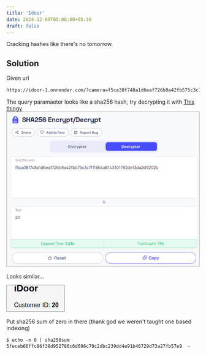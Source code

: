```yaml
---
title: 'Idoor'
date: 2024-12-09T05:08:00+05:30
draft: false
---
```


Cracking hashes like there's no tomorrow.

<!--more-->

## Solution

Given url

```bash
https://idoor-1.onrender.com/?camera=f5ca38f748a1d6eaf726b8a42fb575c3c71f1864a8143301782de13da2d9202b
```

The query paramaeter looks like a sha256 hash, try decrypting it with [This thingy](https://10015.io/tools/sha256-encrypt-decrypt)
![these ain't challenges at this point](images/idor-1.png)

Looks similar...

![these ain't challenges at this point](images/idor-2.png)

Put sha256 sum of zero in there (thank god we weren't taught one based indexing)

```terminal
$ echo -n 0 | sha256sum
5feceb66ffc86f38d952786c6d696c79c2dbc239dd4e91b46729d73a27fb57e9  -
```
